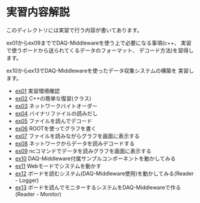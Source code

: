 実習内容解説
============

このディレクトリには実習で行う内容が書いてあります。

ex01からex09まででDAQ-Middlewareを使う上で必要になる事項(c++、
実習で使うボードから送られてくるデータのフォーマット、
デコード方法)を習得します。

ex10からex13でDAQ-Middlewareを使ったデータ収集システムの構築を
実習します。

- [ex01](ex01/) 実習環境確認
- [ex02](ex02/) C++の簡単な復習(クラス)
- [ex03](ex03/) ネットワークバイトオーダー
- [ex04](ex04/) バイナリファイルの読みだし
- [ex05](ex05/) ファイルを読んでデコード
- [ex06](ex06/) ROOTを使ってグラフを書く
- [ex07](ex07/) ファイルを読みながらグラフを画面に表示する
- [ex08](ex08/) ネットワークからデータを読みデコードする
- [ex09](ex09/) ncコマンドでデータを読みグラフを画面に表示する
- [ex10](ex10/) DAQ-Middleware付属サンプルコンポーネントを動かしてみる
- [ex11](ex11/) Webモードでシステムを動かす
- [ex12](ex12/) ボードを読むシステム(DAQ-Middleware使用)を動かしてみる(Reader - Logger)
- [ex13](ex13/) ボードを読んでモニターするシステムをDAQ-Middlewareで作る(Reader - Monitor)
